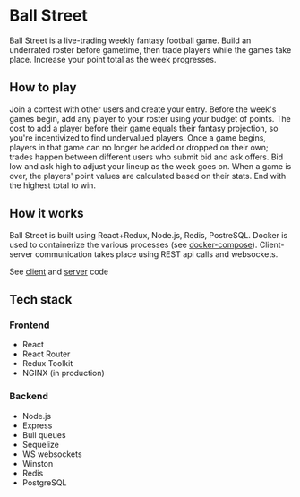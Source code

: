 # Ball Street

Ball Street is a live-trading weekly fantasy football game. Build an underrated roster before gametime, then trade players while the games take place. Increase your point total as the week progresses.

## How to play

Join a contest with other users and create your entry. Before the week's games begin, add any player to your roster using your budget of points. The cost to add a player before their game equals their fantasy projection, so you're incentivized to find undervalued players. Once a game begins, players in that game can no longer be added or dropped on their own; trades happen between different users who submit bid and ask offers. Bid low and ask high to adjust your lineup as the week goes on. When a game is over, the players' point values are calculated based on their stats. End with the highest total to win.

## How it works

Ball Street is built using React+Redux, Node.js, Redis, PostreSQL. Docker is used to containerize the various processes (see [docker-compose](https://github.com/benb116/Ball-Street/blob/master/docker-compose.yml)). Client-server communication takes place using REST api calls and websockets.

See [client](https://github.com/benb116/Ball-Street/blob/master/client) and [server](https://github.com/benb116/Ball-Street/blob/master/server) code

## Tech stack

### Frontend
* React
* React Router
* Redux Toolkit
* NGINX (in production)

### Backend
* Node.js
* Express
* Bull queues
* Sequelize
* WS websockets
* Winston
* Redis
* PostgreSQL